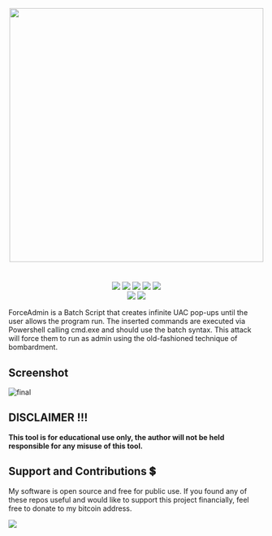 <p align="center">
<img src="https://i.postimg.cc/HWSbyfpH/image.png", width="500", height="500">
</p>

 
<h1 align="center">

</h1>
<p align= "center">
   <img src="https://img.shields.io/github/languages/top/Chainski/ForceAdmin">
   <img src="https://img.shields.io/github/stars/Chainski/ForceAdmin.svg?color=yellow">
   <img src="https://img.shields.io/github/forks/Chainski/ForceAdmin.svg?color=red">
   <img src="https://img.shields.io/github/issues/Chainski/ForceAdmin.svg?color=green">
   <img src="https://img.shields.io/badge/dynamic/json?label=Visitors&query=value&url=https%3A%2F%2Fapi.countapi.xyz%2Fhit%2FChainski%2FForceAdmin">
   <br>
   <img src="https://img.shields.io/github/last-commit/Chainski/ForceAdmin">
   <img src="https://img.shields.io/github/license/Chainski/ForceAdmin">
   <br>
</p>

ForceAdmin is a Batch Script that creates infinite UAC pop-ups until the user allows the program run. 
The inserted commands are executed via Powershell calling cmd.exe and should use the batch syntax. 
This attack will force them to run as admin using the old-fashioned technique of bombardment.


## Screenshot
![final](https://user-images.githubusercontent.com/96607632/208804621-0b9805fb-d6d2-4792-8bf9-66e5d6d8420e.gif)



## DISCLAIMER !!! 

**This tool is for educational use only, the author will not be held responsible for any misuse of this tool.**

## Support and Contributions 💲
My software is open source and free for public use. 
If you found any of these repos useful and would like to support this project financially, feel free to donate to my bitcoin address.


<a href="https://www.blockchain.com/btc/address/16T1fUehoGR4E2sj98u9e9mKuQ7uSLvxRJ"><img src="https://img.shields.io/badge/bitcoin-donate-yellow.svg"></a>


